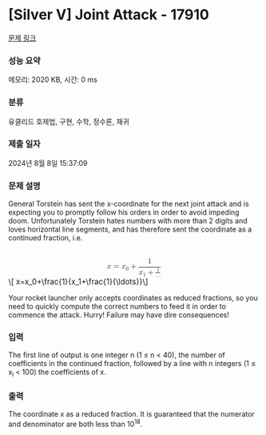 # [Silver V] Joint Attack - 17910 

[문제 링크](https://www.acmicpc.net/problem/17910) 

### 성능 요약

메모리: 2020 KB, 시간: 0 ms

### 분류

유클리드 호제법, 구현, 수학, 정수론, 재귀

### 제출 일자

2024년 8월 8일 15:37:09

### 문제 설명

<p>General Torstein has sent the x-coordinate for the next joint attack and is expecting you to promptly follow his orders in order to avoid impeding doom. Unfortunately Torstein hates numbers with more than 2 digits and loves horizontal line segments, and has therefore sent the coordinate as a continued fraction, i.e.</p>

<p><mjx-container class="MathJax" jax="CHTML" display="true" style="font-size: 109%; position: relative;"> <mjx-math display="true" class="MJX-TEX" aria-hidden="true" style="margin-left: 0px; margin-right: 0px;"><mjx-mi class="mjx-i"><mjx-c class="mjx-c1D465 TEX-I"></mjx-c></mjx-mi><mjx-mo class="mjx-n" space="4"><mjx-c class="mjx-c3D"></mjx-c></mjx-mo><mjx-msub space="4"><mjx-mi class="mjx-i"><mjx-c class="mjx-c1D465 TEX-I"></mjx-c></mjx-mi><mjx-script style="vertical-align: -0.15em;"><mjx-mn class="mjx-n" size="s"><mjx-c class="mjx-c30"></mjx-c></mjx-mn></mjx-script></mjx-msub><mjx-mo class="mjx-n" space="3"><mjx-c class="mjx-c2B"></mjx-c></mjx-mo><mjx-mfrac space="3"><mjx-frac type="d"><mjx-num><mjx-nstrut type="d"></mjx-nstrut><mjx-mn class="mjx-n"><mjx-c class="mjx-c31"></mjx-c></mjx-mn></mjx-num><mjx-dbox><mjx-dtable><mjx-line type="d"></mjx-line><mjx-row><mjx-den><mjx-dstrut type="d"></mjx-dstrut><mjx-mrow><mjx-msub><mjx-mi class="mjx-i"><mjx-c class="mjx-c1D465 TEX-I"></mjx-c></mjx-mi><mjx-script style="vertical-align: -0.15em;"><mjx-mn class="mjx-n" size="s"><mjx-c class="mjx-c31"></mjx-c></mjx-mn></mjx-script></mjx-msub><mjx-mo class="mjx-n" space="3"><mjx-c class="mjx-c2B"></mjx-c></mjx-mo><mjx-mfrac space="3"><mjx-frac><mjx-num><mjx-nstrut></mjx-nstrut><mjx-mn class="mjx-n" size="s"><mjx-c class="mjx-c31"></mjx-c></mjx-mn></mjx-num><mjx-dbox><mjx-dtable><mjx-line></mjx-line><mjx-row><mjx-den><mjx-dstrut></mjx-dstrut><mjx-mo class="mjx-n" size="s"><mjx-c class="mjx-c2026"></mjx-c></mjx-mo></mjx-den></mjx-row></mjx-dtable></mjx-dbox></mjx-frac></mjx-mfrac></mjx-mrow></mjx-den></mjx-row></mjx-dtable></mjx-dbox></mjx-frac></mjx-mfrac></mjx-math><mjx-assistive-mml unselectable="on" display="block"><math xmlns="http://www.w3.org/1998/Math/MathML" display="block"><mi>x</mi><mo>=</mo><msub><mi>x</mi><mn>0</mn></msub><mo>+</mo><mfrac><mn>1</mn><mrow><msub><mi>x</mi><mn>1</mn></msub><mo>+</mo><mfrac><mn>1</mn><mo>…</mo></mfrac></mrow></mfrac></math></mjx-assistive-mml><span aria-hidden="true" class="no-mathjax mjx-copytext">\[ x=x_0+\frac{1}{x_1+\frac{1}{\ldots}}\]</span> </mjx-container></p>

<p>Your rocket launcher only accepts coordinates as reduced fractions, so you need to quickly compute the correct numbers to feed it in order to commence the attack. Hurry! Failure may have dire consequences!</p>

### 입력 

 <p>The first line of output is one integer n (1 ≤ n < 40), the number of coefficients in the continued fraction, followed by a line with n integers (1 ≤ x<sub>i</sub> < 100) the coefficients of x.</p>

### 출력 

 <p>The coordinate x as a reduced fraction. It is guaranteed that the numerator and denominator are both less than 10<sup>18</sup>.</p>

